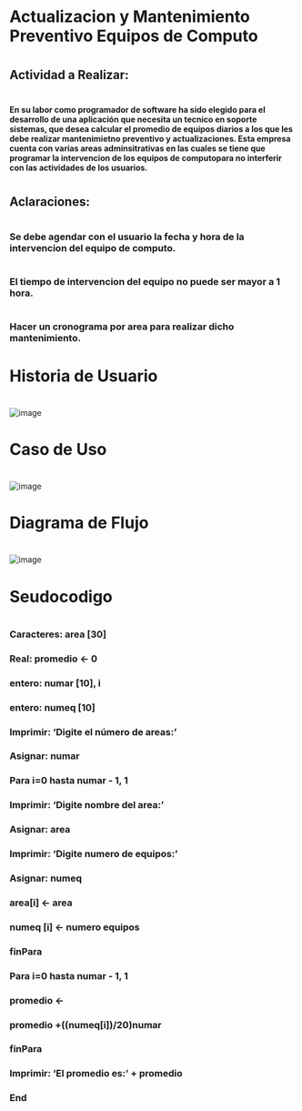 # Actualizacion y Mantenimiento Preventivo Equipos de Computo
#
## Actividad a Realizar:
#
#### En su labor como programador de software ha sido elegido para el desarrollo de una aplicación que necesita un tecnico en soporte sistemas, que desea calcular el promedio de equipos diarios a los que les debe realizar mantenimietno preventivo y actualizaciones. Esta empresa cuenta con varias areas adminsitrativas en las cuales se tiene que programar la intervencion de los equipos de computopara no interferir con las actividades de los usuarios.
#
## Aclaraciones:
#
### Se debe agendar con el usuario la fecha y hora de la intervencion del equipo de computo.
#
### El tiempo de intervencion del equipo no puede ser mayor a 1 hora.
#
### Hacer un cronograma por area para realizar dicho mantenimiento.
#
#
# Historia de Usuario
#
![image](https://github.com/carlfepe/mantenimiento.github.io/assets/132966562/1720bc02-d0d1-4756-8a33-c3c0583867ed)
#
#
# Caso de Uso
#
![image](https://github.com/carlfepe/mantenimiento.github.io/assets/132966562/2cc8c2d5-84e7-42db-829b-6047e780fdd4)
#
#
# Diagrama de Flujo
#
![image](https://github.com/carlfepe/mantenimiento.github.io/assets/132966562/c6c563b7-64d5-4e82-afb1-745556d030f2)
#
#
# Seudocodigo
#
### Caracteres: area [30]
### Real: promedio <- 0
### entero: numar [10], i
### entero: numeq [10]
### Imprimir: ‘Digite el número de areas:’
### Asignar: numar
### Para i=0 hasta numar - 1, 1
### Imprimir: ‘Digite nombre del area:’
### Asignar: area
### Imprimir: ‘Digite numero de equipos:’
### Asignar: numeq
### area[i] <- area
### numeq [i] <- numero equipos
### finPara
### Para i=0 hasta numar - 1, 1
### promedio <-
### promedio +((numeq[i])/20)numar
### finPara
### Imprimir: ‘El promedio es:’ + promedio
### End
